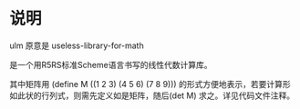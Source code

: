 # 说明

ulm 原意是 useless-library-for-math

是一个用R5RS标准Scheme语言书写的线性代数计算库。

其中矩阵用 (define M ((1 2 3)
                     (4 5 6)
                     (7 8 9)))
                     的形式方便地表示，若要计算形如此状的行列式，则需先定义如是矩阵，随后(det M) 求之。详见代码文件注释。
